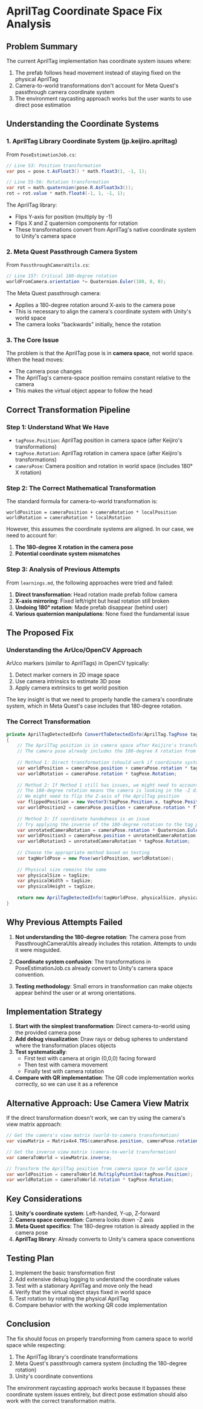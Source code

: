 # AprilTag Coordinate Space Fix Analysis

## Problem Summary

The current AprilTag implementation has coordinate system issues where:
1. The prefab follows head movement instead of staying fixed on the physical AprilTag
2. Camera-to-world transformations don't account for Meta Quest's passthrough camera coordinate system
3. The environment raycasting approach works but the user wants to use direct pose estimation

## Understanding the Coordinate Systems

### 1. AprilTag Library Coordinate System (jp.keijiro.apriltag)

From `PoseEstimationJob.cs`:
```csharp
// Line 53: Position transformation
var pos = pose.t.AsFloat3() * math.float3(1, -1, 1);

// Line 55-56: Rotation transformation  
var rot = math.quaternion(pose.R.AsFloat3x3());
rot = rot.value * math.float4(-1, 1, -1, 1);
```

The AprilTag library:
- Flips Y-axis for position (multiply by -1)
- Flips X and Z quaternion components for rotation
- These transformations convert from AprilTag's native coordinate system to Unity's camera space

### 2. Meta Quest Passthrough Camera System

From `PassthroughCameraUtils.cs`:
```csharp
// Line 157: Critical 180-degree rotation
worldFromCamera.orientation *= Quaternion.Euler(180, 0, 0);
```

The Meta Quest passthrough camera:
- Applies a 180-degree rotation around X-axis to the camera pose
- This is necessary to align the camera's coordinate system with Unity's world space
- The camera looks "backwards" initially, hence the rotation

### 3. The Core Issue

The problem is that the AprilTag pose is in **camera space**, not world space. When the head moves:
- The camera pose changes
- The AprilTag's camera-space position remains constant relative to the camera
- This makes the virtual object appear to follow the head

## Correct Transformation Pipeline

### Step 1: Understand What We Have
- `tagPose.Position`: AprilTag position in camera space (after Keijiro's transformations)
- `tagPose.Rotation`: AprilTag rotation in camera space (after Keijiro's transformations)
- `cameraPose`: Camera position and rotation in world space (includes 180° X rotation)

### Step 2: The Correct Mathematical Transformation

The standard formula for camera-to-world transformation is:
```
worldPosition = cameraPosition + cameraRotation * localPosition
worldRotation = cameraRotation * localRotation
```

However, this assumes the coordinate systems are aligned. In our case, we need to account for:

1. **The 180-degree X rotation in the camera pose**
2. **Potential coordinate system mismatches**

### Step 3: Analysis of Previous Attempts

From `learnings.md`, the following approaches were tried and failed:

1. **Direct transformation**: Head rotation made prefab follow camera
2. **X-axis mirroring**: Fixed left/right but head rotation still broken
3. **Undoing 180° rotation**: Made prefab disappear (behind user)
4. **Various quaternion manipulations**: None fixed the fundamental issue

## The Proposed Fix

### Understanding the ArUco/OpenCV Approach

ArUco markers (similar to AprilTags) in OpenCV typically:
1. Detect marker corners in 2D image space
2. Use camera intrinsics to estimate 3D pose
3. Apply camera extrinsics to get world position

The key insight is that we need to properly handle the camera's coordinate system, which in Meta Quest's case includes that 180-degree rotation.

### The Correct Transformation

```csharp
private AprilTagDetectedInfo ConvertToDetectedInfo(AprilTag.TagPose tagPose, Pose cameraPose, PassthroughCameraEye eye)
{
    // The AprilTag position is in camera space after Keijiro's transformations
    // The camera pose already includes the 180-degree X rotation from PassthroughCameraUtils
    
    // Method 1: Direct transformation (should work if coordinate systems align)
    var worldPosition = cameraPose.position + cameraPose.rotation * tagPose.Position;
    var worldRotation = cameraPose.rotation * tagPose.Rotation;
    
    // Method 2: If Method 1 still has issues, we might need to account for the camera's view direction
    // The 180-degree rotation means the camera is looking in the -Z direction
    // We might need to flip the Z-axis of the AprilTag position
    var flippedPosition = new Vector3(tagPose.Position.x, tagPose.Position.y, -tagPose.Position.z);
    var worldPosition2 = cameraPose.position + cameraPose.rotation * flippedPosition;
    
    // Method 3: If coordinate handedness is an issue
    // Try applying the inverse of the 180-degree rotation to the tag pose first
    var unrotatedCameraRotation = cameraPose.rotation * Quaternion.Euler(-180, 0, 0);
    var worldPosition3 = cameraPose.position + unrotatedCameraRotation * tagPose.Position;
    var worldRotation3 = unrotatedCameraRotation * tagPose.Rotation;
    
    // Choose the appropriate method based on testing
    var tagWorldPose = new Pose(worldPosition, worldRotation);
    
    // Physical size remains the same
    var physicalSize = tagSize;
    var physicalWidth = tagSize;
    var physicalHeight = tagSize;
    
    return new AprilTagDetectedInfo(tagWorldPose, physicalSize, physicalWidth, physicalHeight, tagPose.ID);
}
```

## Why Previous Attempts Failed

1. **Not understanding the 180-degree rotation**: The camera pose from PassthroughCameraUtils already includes this rotation. Attempts to undo it were misguided.

2. **Coordinate system confusion**: The transformations in PoseEstimationJob.cs already convert to Unity's camera space convention.

3. **Testing methodology**: Small errors in transformation can make objects appear behind the user or at wrong orientations.

## Implementation Strategy

1. **Start with the simplest transformation**: Direct camera-to-world using the provided camera pose
2. **Add debug visualization**: Draw rays or debug spheres to understand where the transformation places objects
3. **Test systematically**: 
   - First test with camera at origin (0,0,0) facing forward
   - Then test with camera movement
   - Finally test with camera rotation
4. **Compare with QR implementation**: The QR code implementation works correctly, so we can use it as a reference

## Alternative Approach: Use Camera View Matrix

If the direct transformation doesn't work, we can try using the camera's view matrix approach:

```csharp
// Get the camera's view matrix (world-to-camera transformation)
var viewMatrix = Matrix4x4.TRS(cameraPose.position, cameraPose.rotation, Vector3.one).inverse;

// Get the inverse view matrix (camera-to-world transformation)
var cameraToWorld = viewMatrix.inverse;

// Transform the AprilTag position from camera space to world space
var worldPosition = cameraToWorld.MultiplyPoint3x4(tagPose.Position);
var worldRotation = cameraToWorld.rotation * tagPose.Rotation;
```

## Key Considerations

1. **Unity's coordinate system**: Left-handed, Y-up, Z-forward
2. **Camera space convention**: Camera looks down -Z axis
3. **Meta Quest specifics**: The 180-degree rotation is already applied in the camera pose
4. **AprilTag library**: Already converts to Unity's camera space conventions

## Testing Plan

1. Implement the basic transformation first
2. Add extensive debug logging to understand the coordinate values
3. Test with a stationary AprilTag and move only the head
4. Verify that the virtual object stays fixed in world space
5. Test rotation by rotating the physical AprilTag
6. Compare behavior with the working QR code implementation

## Conclusion

The fix should focus on properly transforming from camera space to world space while respecting:
1. The AprilTag library's coordinate transformations
2. Meta Quest's passthrough camera system (including the 180-degree rotation)
3. Unity's coordinate conventions

The environment raycasting approach works because it bypasses these coordinate system issues entirely, but direct pose estimation should also work with the correct transformation matrix.